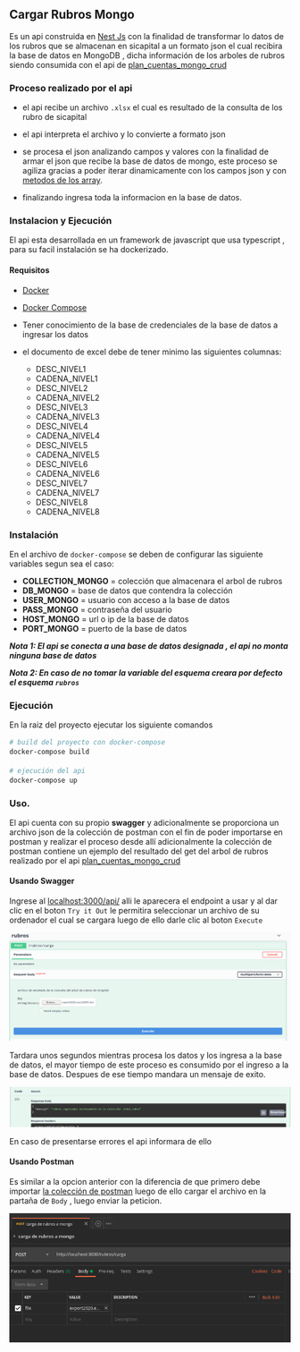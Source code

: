 ## Cargar Rubros Mongo

Es un api construida en [Nest Js](https://nestjs.com/) con la finalidad de transformar lo datos de los rubros que se almacenan en sicapital a un formato json el cual recibira la base de datos en MongoDB , dicha información de los arboles de rubros siendo consumida con el api de [plan_cuentas_mongo_crud](https://github.com/udistrital/plan_cuentas_mongo_crud)

### Proceso realizado por el api

- el api recibe un archivo `.xlsx` el cual es resultado de la consulta de los rubro de sicapital

- el api interpreta el archivo y lo convierte a formato json

- se procesa el json analizando campos y valores con la finalidad de armar el json que recibe la base de datos de mongo, este proceso se agiliza gracias a poder iterar dinamicamente con los campos json y con [metodos de los array](https://javascript.info/array-methods).

- finalizando ingresa toda la informacion en la base de datos.

### Instalacion y Ejecución

El api esta desarrollada en un framework de javascript que usa typescript , para su facil instalación se ha dockerizado.

#### Requisitos

- [Docker](https://www.docker.com/)
- [Docker Compose](https://docs.docker.com/compose/)
- Tener conocimiento de la base de credenciales de la base de datos a ingresar los datos

- el documento de excel debe de tener minimo las siguientes columnas: 	
    - DESC_NIVEL1
    - CADENA_NIVEL1
    - DESC_NIVEL2
    - CADENA_NIVEL2
    - DESC_NIVEL3
    - CADENA_NIVEL3
    - DESC_NIVEL4
    - CADENA_NIVEL4
    - DESC_NIVEL5
    - CADENA_NIVEL5
    - DESC_NIVEL6
    - CADENA_NIVEL6
    - DESC_NIVEL7
    - CADENA_NIVEL7
    - DESC_NIVEL8
    - CADENA_NIVEL8


### Instalación

En el archivo de `docker-compose` se deben de configurar las siguiente variables segun sea el caso:
- **COLLECTION_MONGO** = colección que almacenara el arbol de rubros
- **DB_MONGO** = base de datos que contendra la colección
- **USER_MONGO** = usuario con acceso a la base de datos
- **PASS_MONGO** = contraseña del usuario
- **HOST_MONGO** = url o ip de la base de datos
- **PORT_MONGO** = puerto de la base de datos

***Nota 1: El api se conecta a una base de datos designada , el api no monta ninguna base de datos***

***Nota 2: En caso de no tomar la variable del esquema creara por defecto el esquema `rubros`***



### Ejecución

En la raiz del proyecto ejecutar los siguiente comandos

```bash
# build del proyecto con docker-compose
docker-compose build

# ejecución del api
docker-compose up
```


### Uso.

El api cuenta con su propio **swagger** y adicionalmente se proporciona un archivo json de la colección de postman con el fin de poder importarse en postman y realizar el proceso desde allí adicionalmente la colección de postman contiene un ejemplo del resultado del get del arbol de rubros realizado por el api [plan_cuentas_mongo_crud](https://github.com/udistrital/plan_cuentas_mongo_crud)

#### Usando Swagger

Ingrese al [localhost:3000/api/](http://localhost:3000/api/) alli le aparecera el endpoint a usar y al dar clic en el boton `Try it Out` le permitira seleccionar un archivo de su ordenador el cual se cargara luego de ello darle clic al boton `Execute`

![imagen de peticion por swagger](./documentacion/rubros_swagger1.png)

Tardara unos segundos mientras procesa los datos y los ingresa a la base de datos, el mayor tiempo de este proceso es consumido por el ingreso a la base de datos. Despues de ese tiempo mandara un mensaje de exito.

![imagen de peticion por swagger](./documentacion/rubros_swagger2.png)

En caso de presentarse errores el api informara de ello

#### Usando Postman

Es similar a la opcion anterior con la diferencia de que primero debe importar [la colección de postman](./documentacion/Rubros_udistrital.postman_collection.json) luego de ello cargar el archivo en la partaña de `Body` , luego enviar la peticion.

![imagen de peticion por swagger](./documentacion/rubros_postman.png)
